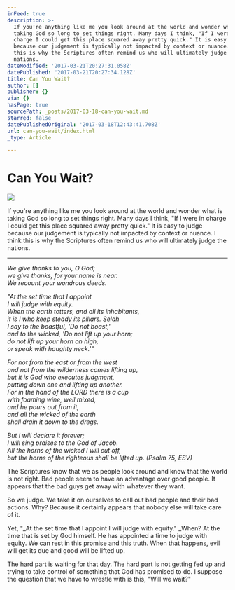 ```yaml
---
inFeed: true
description: >-
  If you're anything like me you look around at the world and wonder what is
  taking God so long to set things right. Many days I think, "If I were in
  charge I could get this place squared away pretty quick." It is easy to judge
  because our judgement is typically not impacted by context or nuance. I think
  this is why the Scriptures often remind us who will ultimately judge the
  nations.
dateModified: '2017-03-21T20:27:31.058Z'
datePublished: '2017-03-21T20:27:34.128Z'
title: Can You Wait?
author: []
publisher: {}
via: {}
hasPage: true
sourcePath: _posts/2017-03-18-can-you-wait.md
starred: false
datePublishedOriginal: '2017-03-18T12:43:41.708Z'
url: can-you-wait/index.html
_type: Article

---
```

# Can You Wait?
![](https://the-grid-user-content.s3-us-west-2.amazonaws.com/c9373368-12d0-42b0-b173-c7adaddf95b9.jpg)

If you're anything like me you look around at the world and wonder what is taking God so long to set things right. Many days I think, "If I were in charge I could get this place squared away pretty quick." It is easy to judge because our judgement is typically not impacted by context or nuance. I think this is why the Scriptures often remind us who will ultimately judge the nations.

---

_We give thanks to you, O God;_  
_we give thanks, for your name is near._  
_We recount your wondrous deeds._

_"At the set time that I appoint_  
_I will judge with equity._  
_When the earth totters, and all its inhabitants,_  
_it is I who keep steady its pillars. Selah_  
_I say to the boastful, 'Do not boast,'_  
_and to the wicked, 'Do not lift up your horn;_  
_do not lift up your horn on high,_  
_or speak with haughty neck.'"_

_For not from the east or from the west_  
_and not from the wilderness comes lifting up,_  
_but it is God who executes judgment,_  
_putting down one and lifting up another._  
_For in the hand of the LORD there is a cup_  
_with foaming wine, well mixed,_  
_and he pours out from it,_  
_and all the wicked of the earth_  
_shall drain it down to the dregs._

_But I will declare it forever;_  
_I will sing praises to the God of Jacob._  
_All the horns of the wicked I will cut off,_  
_but the horns of the righteous shall be lifted up. (Psalm 75, ESV)_

The Scriptures know that we as people look around and know that the world is not right. Bad people seem to have an advantage over good people. It appears that the bad guys get away with whatever they want.

So we judge. We take it on ourselves to call out bad people and their bad actions. Why? Because it certainly appears that nobody else will take care of it.

Yet, "_At the set time that I appoint I will judge with equity." _When? At the time that is set by God himself. He has appointed a time to judge with equity. We can rest in this promise and this truth. When that happens, evil will get its due and good will be lifted up.

The hard part is waiting for that day. The hard part is not getting fed up and trying to take control of something that God has promised to do. I suppose the question that we have to wrestle with is this, "Will we wait?"